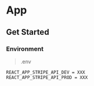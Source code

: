 # App

## Get Started

### Environment

> .env

```
REACT_APP_STRIPE_API_DEV = XXX
REACT_APP_STRIPE_API_PROD = XXX
```